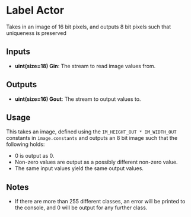 # Label Actor #
Takes in an image of 16 bit pixels, and outputs 8 bit pixels such that uniqueness is preserved

## Inputs ##
* **uint(size=18) Gin**: The stream to read image values from.

## Outputs ##
* **uint(size=16) Gout**: The stream to output values to.

## Usage ##
This takes an image, defined using the `IM_HEIGHT_OUT * IM_WIDTH_OUT` constants in `image.constants` and outputs an
8 bit image such that the following holds:

* 0 is output as 0.
* Non-zero values are output as a possibly different non-zero value.
* The same input values yield the same output values.

## Notes ##
* If there are more than 255 different classes, an error will be printed to the console, and 0 will be output for any
further class.
